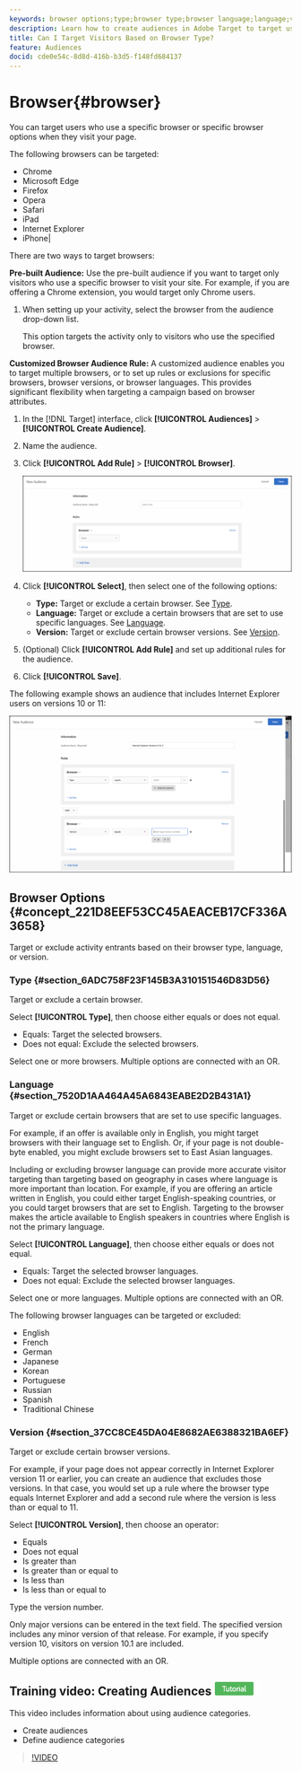 ```yaml
---
keywords: browser options;type;browser type;browser language;language;version;browser version
description: Learn how to create audiences in Adobe Target to target users who use a specific browser or specific browser options when they visit your page.
title: Can I Target Visitors Based on Browser Type?
feature: Audiences
docid: cde0e54c-8d8d-416b-b3d5-f148fd684137
---
```


# Browser{#browser}

You can target users who use a specific browser or specific browser options when they visit your page.

The following browsers can be targeted:

* Chrome
* Microsoft Edge
* Firefox
* Opera
* Safari
* iPad
* Internet Explorer
* iPhone|

There are two ways to target browsers:

**Pre-built Audience:** Use the pre-built audience if you want to target only visitors who use a specific browser to visit your site. For example, if you are offering a Chrome extension, you would target only Chrome users.

1. When setting up your activity, select the browser from the audience drop-down list.

   This option targets the activity only to visitors who use the specified browser.

**Customized Browser Audience Rule:** A customized audience enables you to target multiple browsers, or to set up rules or exclusions for specific browsers, browser versions, or browser languages. This provides significant flexibility when targeting a campaign based on browser attributes.

1. In the [!DNL Target] interface, click **[!UICONTROL Audiences]** > **[!UICONTROL Create Audience]**. 
1. Name the audience. 
1. Click **[!UICONTROL Add Rule]** > **[!UICONTROL Browser]**.

   ![Rules > Brower](assets/target_browser.png)

1. Click **[!UICONTROL Select]**, then select one of the following options:

   * **Type:** Target or exclude a certain browser. See [Type](/help/c-target/c-audiences/c-target-rules/browser.md#section_6ADC758F23F145B3A310151546D83D56). 
   * **Language:** Target or exclude a certain browsers that are set to use specific languages. See [Language](/help/c-target/c-audiences/c-target-rules/browser.md#section_7520D1AA464A45A6843EABE2D2B431A1). 
   * **Version:** Target or exclude certain browser versions. See [Version](/help/c-target/c-audiences/c-target-rules/browser.md#section_37CC8CE45DA04E8682AE6388321BA6EF).

1. (Optional) Click **[!UICONTROL Add Rule]** and set up additional rules for the audience. 
1. Click **[!UICONTROL Save]**.

The following example shows an audience that includes Internet Explorer users on versions 10 or 11:

![Target IE 10 and 11](/help/c-target/c-audiences/c-target-rules/assets/target_ie-10-11.png)

## Browser Options {#concept_221D8EEF53CC45AEACEB17CF336A3658}

Target or exclude activity entrants based on their browser type, language, or version.

### Type {#section_6ADC758F23F145B3A310151546D83D56}

Target or exclude a certain browser.

Select **[!UICONTROL Type]**, then choose either equals or does not equal.

* Equals: Target the selected browsers. 
* Does not equal: Exclude the selected browsers.

Select one or more browsers. Multiple options are connected with an OR.

### Language {#section_7520D1AA464A45A6843EABE2D2B431A1}

Target or exclude certain browsers that are set to use specific languages.

For example, if an offer is available only in English, you might target browsers with their language set to English. Or, if your page is not double-byte enabled, you might exclude browsers set to East Asian languages.

Including or excluding browser language can provide more accurate visitor targeting than targeting based on geography in cases where language is more important than location. For example, if you are offering an article written in English, you could either target English-speaking countries, or you could target browsers that are set to English. Targeting to the browser makes the article available to English speakers in countries where English is not the primary language.

Select **[!UICONTROL Language]**, then choose either equals or does not equal.

* Equals: Target the selected browser languages. 
* Does not equal: Exclude the selected browser languages.

Select one or more languages. Multiple options are connected with an OR.

The following browser languages can be targeted or excluded:

* English 
* French 
* German 
* Japanese 
* Korean 
* Portuguese 
* Russian 
* Spanish 
* Traditional Chinese

### Version {#section_37CC8CE45DA04E8682AE6388321BA6EF}

Target or exclude certain browser versions.

For example, if your page does not appear correctly in Internet Explorer version 11 or earlier, you can create an audience that excludes those versions. In that case, you would set up a rule where the browser type equals Internet Explorer and add a second rule where the version is less than or equal to 11.

Select **[!UICONTROL Version]**, then choose an operator:

* Equals 
* Does not equal 
* Is greater than 
* Is greater than or equal to 
* Is less than 
* Is less than or equal to

Type the version number.

Only major versions can be entered in the text field. The specified version includes any minor version of that release. For example, if you specify version 10, visitors on version 10.1 are included.

Multiple options are connected with an OR. 

## Training video: Creating Audiences ![Tutorial badge](/help/assets/tutorial.png)

This video includes information about using audience categories.

* Create audiences 
* Define audience categories

>[!VIDEO](https://video.tv.adobe.com/v/17392) 